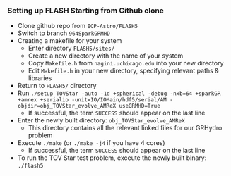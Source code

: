 ### Setting up FLASH Starting from Github clone

* Clone github repo from `ECP-Astro/FLASH5`
* Switch to branch `964SparkGRMHD`
* Creating a makefile for your system
  * Enter directory `FLASH5/sites/`
  * Create a new directory with the name of your system
  * Copy `Makefile.h` from `nagini.uchicago.edu` into your new directory
  * Edit `Makefile.h` in your new directory, specifying relevant paths & libraries 
* Return to `FLASH5/` directory
* Run `./setup TOVStar -auto -1d +spherical -debug -nxb=64 +sparkGR +amrex +serialio -unit=IO/IOMain/hdf5/serial/AM -objdir=obj_TOVStar_evolve_AMReX useGRMHD=True`
  * If successful, the term `SUCCESS` should appear on the last line
* Enter the newly built directory:  `obj_TOVStar_evolve_AMReX`
  * This directory contains all the relevant linked files for our GRHydro problem
* Execute `./make` (or `./make -j4` if you have 4 cores)
  * If successful, the term `SUCCESS` should appear on the last line
* To run the TOV Star test problem, exceute the newly built binary: `./flash5`
